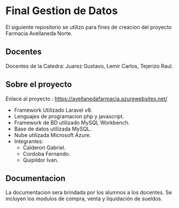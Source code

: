 # Final Gestion de Datos 
El siguiente repositorio se utilizo para fines de creacion del proyecto Farmacia Avellaneda Norte.

## Docentes
Docentes de la Catedra: Juarez Gustavo, Lemir Carlos, Tejerizo Raul.

## Sobre el proyecto
Enlace al proyecto : https://avellanedafarmacia.azurewebsites.net/

- Framework Utilizado Laravel v8.
- Lenguajes de programacion php y javascript.
- Framework de BD utilizado MySQL Workbench.
- Base de datos utilizada MySQL.
- Nube utilizada Microsoft Azure.
- Integrantes:
  - Calderon Gabriel.
  - Cordoba Fernando.
  - Quipildor Ivan.

## Documentacion
La documentacion sera brindada por los alumnos a los docentes.
Se incluyen los modulos de compra, venta y liquidación de sueldos.
